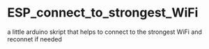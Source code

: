 # ESP_connect_to_strongest_WiFi
a little arduino skript that helps to connect to the strongest WiFi and reconnet if needed
